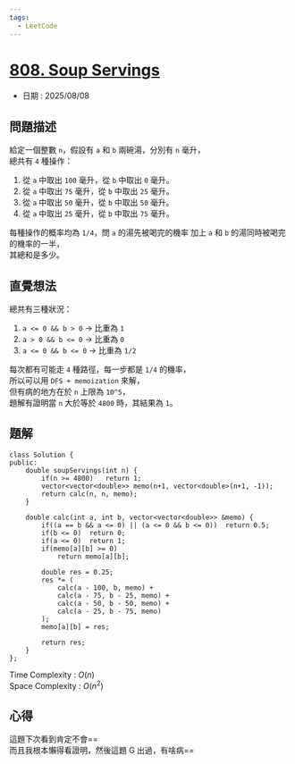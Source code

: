 ```yaml
---
tags:
  - LeetCode
---
```


# [808. Soup Servings](https://leetcode.com/problems/soup-servings/description/)  

+ 日期 : 2025/08/08  

## 問題描述  

給定一個整數 `n`，假設有 `a` 和 `b` 兩碗湯，分別有 `n` 毫升，  
總共有 `4` 種操作： 

1. 從 `a` 中取出 `100` 毫升，從 `b` 中取出 `0` 毫升。  
2. 從 `a` 中取出 `75` 毫升，從 `b` 中取出 `25` 毫升。  
3. 從 `a` 中取出 `50` 毫升，從 `b` 中取出 `50` 毫升。  
4. 從 `a` 中取出 `25` 毫升，從 `b` 中取出 `75` 毫升。  

每種操作的概率均為 `1/4`，問 `a` 的湯先被喝完的機率 加上 `a` 和 `b` 的湯同時被喝完的機率的一半，  
其總和是多少。  

## 直覺想法  

總共有三種狀況：  

1. `a <= 0 && b > 0` -> 比重為 `1`  
2. `a > 0 && b <= 0` -> 比重為 `0`  
3. `a <= 0 && b <= 0` -> 比重為 `1/2`  

每次都有可能走 `4` 種路徑，每一步都是 `1/4` 的機率，  
所以可以用 `DFS + memoization` 來解，  
但有病的地方在於 `n` 上限為 `10^5`，  
題解有證明當 `n` 大於等於 `4800` 時，其結果為 `1`。  

## 題解  

```cpp=
class Solution {
public:
    double soupServings(int n) {
        if(n >= 4800)   return 1;
        vector<vector<double>> memo(n+1, vector<double>(n+1, -1));
        return calc(n, n, memo);
    }

    double calc(int a, int b, vector<vector<double>> &memo) {
        if((a == b && a <= 0) || (a <= 0 && b <= 0))  return 0.5;
        if(b <= 0)  return 0;
        if(a <= 0)  return 1;
        if(memo[a][b] >= 0)
            return memo[a][b];

        double res = 0.25;
        res *= (
            calc(a - 100, b, memo) + 
            calc(a - 75, b - 25, memo) + 
            calc(a - 50, b - 50, memo) + 
            calc(a - 25, b - 75, memo)
        );
        memo[a][b] = res;

        return res;
    }
};
```

Time Complexity : $O(n)$  
Space Complexity : $O(n^2)$  

## 心得  

這題下次看到肯定不會==  
而且我根本懶得看證明，然後這題 G 出過，有啥病==  
